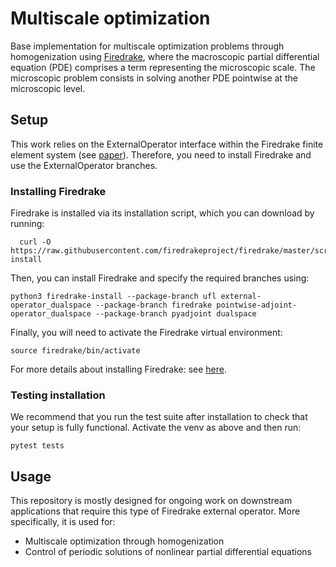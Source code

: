 # Multiscale optimization

Base implementation for multiscale optimization problems through homogenization using [Firedrake](https://www.firedrakeproject.org), where the macroscopic partial differential equation (PDE) comprises a term representing the microscopic scale. The microscopic problem consists in solving another PDE pointwise at the microscopic level.

## Setup

This work relies on the ExternalOperator interface within the Firedrake finite element system (see [paper](https://arxiv.org/abs/2111.00945)). Therefore, you need to install Firedrake and use the ExternalOperator branches.

### Installing Firedrake

Firedrake is installed via its installation script, which you can download by running:

```download_install_script
  curl -O https://raw.githubusercontent.com/firedrakeproject/firedrake/master/scripts/firedrake-install
```

Then, you can install Firedrake and specify the required branches using:

```install_firedrake_external_operator_branches
python3 firedrake-install --package-branch ufl external-operator_dualspace --package-branch firedrake pointwise-adjoint-operator_dualspace --package-branch pyadjoint dualspace
```

Finally, you will need to activate the Firedrake virtual environment:

```activate_venv
source firedrake/bin/activate
```

For more details about installing Firedrake: see [here](https://www.firedrakeproject.org/download.html).

### Testing installation

We recommend that you run the test suite after installation to check that your setup is fully functional. Activate the venv as above and then run:

```install_firedrake_external_operator_branches
pytest tests
```

## Usage

This repository is mostly designed for ongoing work on downstream applications that require this type of Firedrake external operator. More specifically, it is used for:

- Multiscale optimization through homogenization
- Control of periodic solutions of nonlinear partial differential equations
